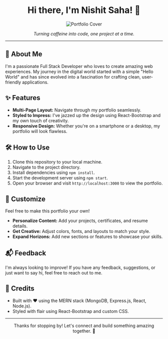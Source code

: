 <h1 align="center">Hi there, I'm Nishit Saha! 👋</h1>

<p align="center">
  <img src="https://your-portfolio-url.com/assets/cover.png" alt="Portfolio Cover">
</p>

<p align="center">
  <em>Turning caffeine into code, one project at a time.</em>
</p>

---

## 🚀 About Me

I'm a passionate Full Stack Developer who loves to create amazing web experiences. My journey in the digital world started with a simple "Hello World" and has since evolved into a fascination for crafting clean, user-friendly applications.

## ✨ Features

- **Multi-Page Layout:** Navigate through my portfolio seamlessly.
- **Styled to Impress:** I've jazzed up the design using React-Bootstrap and my own touch of creativity.
- **Responsive Design:** Whether you're on a smartphone or a desktop, my portfolio will look flawless.

## 🛠️ How to Use

1. Clone this repository to your local machine.
2. Navigate to the project directory.
3. Install dependencies using `npm install`.
4. Start the development server using `npm start`.
5. Open your browser and visit `http://localhost:3000` to view the portfolio.

## 🎨 Customize

Feel free to make this portfolio your own!

- **Personalize Content:** Add your projects, certificates, and resume details.
- **Get Creative:** Adjust colors, fonts, and layouts to match your style.
- **Expand Horizons:** Add new sections or features to showcase your skills.

## 📬 Feedback

I'm always looking to improve! If you have any feedback, suggestions, or just want to say hi, feel free to reach out to me.

## 🌟 Credits

- Built with ❤️ using the MERN stack (MongoDB, Express.js, React, Node.js).
- Styled with flair using React-Bootstrap and custom CSS.

---

<p align="center">Thanks for stopping by! Let's connect and build something amazing together. 🚀</p>

